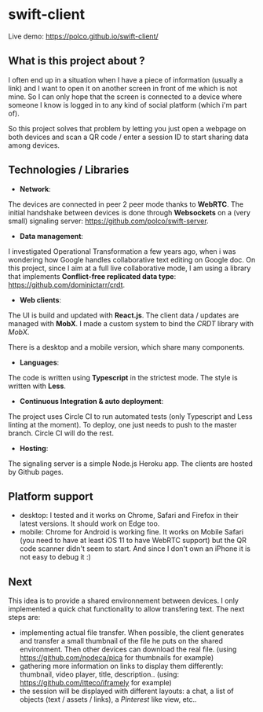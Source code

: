 # swift-client

Live demo: https://polco.github.io/swift-client/

## What is this project about ?
I often end up in a situation when I have a piece of information (usually a link) and I want to open it on another screen in front of me which is not mine. So I can only hope that the screen is connected to a device where someone I know is logged in to any kind of social platform (which i'm part of).

So this project solves that problem by letting you just open a webpage on both devices and scan a QR code / enter a session ID to start sharing data among devices.


## Technologies / Libraries

- **Network**:

The devices are connected in peer 2 peer mode thanks to **WebRTC**. The initial handshake between devices is done through **Websockets** on a (very small) signaling server: https://github.com/polco/swift-server.

- **Data management**:

I investigated Operational Transformation a few years ago, when i was wondering how Google handles collaborative text editing on Google doc. On this project, since I aim at a full live collaborative mode, I am using a library that implements **Conflict-free replicated data type**: https://github.com/dominictarr/crdt.

- **Web clients**:

The UI is build and updated with **React.js**. The client data / updates are managed with **MobX**. I made a custom system to bind the *CRDT* library with *MobX*.

There is a desktop and a mobile version, which share many components.

- **Languages**:

The code is written using **Typescript** in the strictest mode. The style is written with **Less**.

- **Continuous Integration & auto deployment**:

The project uses Circle CI to run automated tests (only Typescript and Less linting at the moment). To deploy, one just needs to push to the master branch. Circle CI will do the rest.

- **Hosting**:

The signaling server is a simple Node.js Heroku app. The clients are hosted by Github pages.


## Platform support

- desktop: I tested and it works on Chrome, Safari and Firefox in their latest versions. It should work on Edge too.
- mobile: Chrome for Android is working fine. It works on Mobile Safari (you need to have at least iOS 11 to have WebRTC support) but the QR code scanner didn't seem to start. And since I don't own an iPhone it is not easy to debug it :)


## Next

This idea is to provide a shared environnement between devices. I only implemented a quick chat functionality to allow transfering text. The next steps are:
- implementing actual file transfer. When possible, the client generates and transfer a small thumbnail of the file he puts on the shared environment. Then other devices can download the real file. (using https://github.com/nodeca/pica for thumbnails for example)
- gathering more information on links to display them differently: thumbnail, video player, title, description.. (using: https://github.com/itteco/iframely for example)
- the session will be displayed with different layouts: a chat, a list of objects (text / assets / links), a *Pinterest* like view, etc..
